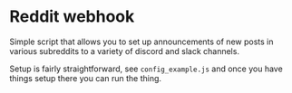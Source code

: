 # Reddit webhook 

Simple script that allows you to set up announcements of new posts in various subreddits to a variety of discord and slack channels. 

Setup is fairly straightforward, see `config_example.js` and once you have things setup there you can run the thing.
